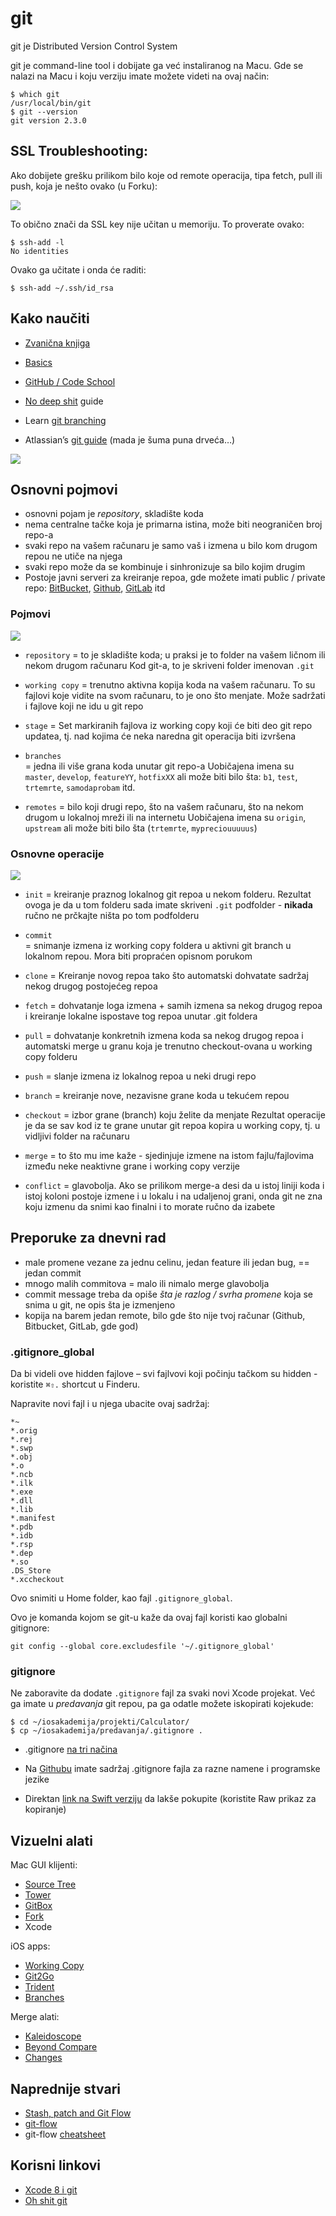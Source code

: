 # git

git je Distributed Version Control System

git je command-line tool i dobijate ga već instaliranog na Macu.
Gde se nalazi na Macu i koju verziju imate možete videti na ovaj način:

```
$ which git
/usr/local/bin/git
$ git --version
git version 2.3.0
```

## SSL Troubleshooting:

Ako dobijete grešku prilikom bilo koje od remote operacija, tipa  fetch, pull ili push, koja je nešto ovako (u Forku):

![](assets/fork-error-no-ssl.png)

To obično znači da SSL key nije učitan u memoriju. To proverate ovako:

```
$ ssh-add -l
No identities
```

Ovako ga učitate i onda će raditi:

```
$ ssh-add ~/.ssh/id_rsa
```


## Kako naučiti

* [Zvanična knjiga](https://git-scm.com/book/en/v2)
* [Basics](https://git-scm.com/book/en/v2/Getting-Started-Git-Basics)

* [GitHub / Code School](https://try.github.io/)
* [No deep shit](http://rogerdudler.github.io/git-guide/) guide
* Learn [git branching](http://learngitbranching.js.org)

* Atlassian’s [git guide](https://www.atlassian.com/git/) (mada je šuma puna drveća…)

![](https://imgs.xkcd.com/comics/git.png)

## Osnovni pojmovi

- osnovni pojam je *repository*, skladište koda
- nema centralne tačke koja je primarna istina, može biti neograničen broj repo-a
- svaki repo na vašem računaru je samo vaš i izmena u bilo kom drugom repou ne utiče na njega
- svaki repo može da se kombinuje i sinhronizuje sa bilo kojim drugim
- Postoje javni serveri za kreiranje repoa, gde možete imati public / private repo: [BitBucket](https://bitbucket.org), [Github](https://github.com), [GitLab](https://gitlab.com) itd

### Pojmovi

![](assets/git-basic-flows.png)

- `repository`
= to je skladište koda; u praksi je to folder na vašem ličnom ili nekom drugom računaru
Kod git-a, to je skriveni folder imenovan `.git`

- `working copy`
= trenutno aktivna kopija koda na vašem računaru. To su fajlovi koje vidite na svom računaru, to je ono što menjate. Može sadržati i fajlove koji ne idu u git repo

- `stage`
= Set markiranih fajlova iz working copy koji će biti deo git repo updatea, tj. nad kojima će neka naredna git operacija biti izvršena

- `branches`	
= jedna ili više grana koda unutar git repo-a
Uobičajena imena su `master`, `develop`, `featureYY`, `hotfixXX` ali može biti bilo šta: `b1`, `test`, `trtemrte`, `samodaprobam` itd.

- `remotes`
= bilo koji drugi repo, što na vašem računaru, što na nekom drugom u lokalnoj mreži ili na internetu
Uobičajena imena su `origin`, `upstream` ali može biti bilo šta (`trtemrte`, `mypreciouuuuus`)

### Osnovne operacije

![](assets/git-basic-flows-commands.png)

- `init`
= kreiranje praznog lokalnog git repoa u nekom folderu. Rezultat ovoga je da u tom folderu sada imate skriveni `.git` podfolder - **nikada** ručno ne prčkajte ništa po tom podfolderu

- `commit`	
= snimanje izmena iz working copy foldera u aktivni git branch u lokalnom repou. Mora biti propraćen opisnom porukom

- `clone`
= Kreiranje novog repoa tako što automatski dohvatate sadržaj nekog drugog postojećeg repoa

- `fetch`
= dohvatanje loga izmena + samih izmena sa nekog drugog repoa i kreiranje lokalne ispostave tog repoa unutar .git foldera

- `pull`
= dohvatanje konkretnih izmena koda sa nekog drugog repoa i automatski merge u granu koja je trenutno checkout-ovana u working copy folderu

- `push`
= slanje izmena iz lokalnog repoa u neki drugi repo

- `branch`
= kreiranje nove, nezavisne grane koda u tekućem repou

- `checkout`
= izbor grane (branch) koju želite da menjate
Rezultat operacije je da se sav kod iz te grane unutar git repoa kopira u working copy, tj. u vidljivi folder na računaru

- `merge`
= to što mu ime kaže - sjedinjuje izmene na istom fajlu/fajlovima između neke neaktivne grane i working copy verzije

- `conflict`
= glavobolja. Ako se prilikom merge-a desi da u istoj liniji koda i istoj koloni postoje izmene i u lokalu i na udaljenoj grani, onda git ne zna koju izmenu da snimi kao finalni i to morate ručno da izabete

	
## Preporuke za dnevni rad

- male promene vezane za jednu celinu, jedan feature ili jedan bug, == jedan commit
- mnogo malih commitova = malo ili nimalo merge glavobolja
- commit message treba da opiše *šta je razlog / svrha promene* koja se snima u git, ne opis šta je izmenjeno
- kopija na barem jedan remote, bilo gde što nije tvoj računar (Github, Bitbucket, GitLab, gde god)

### .gitignore_global

Da bi videli ove hidden fajlove – svi fajlvovi koji počinju tačkom su hidden - koristite `⌘⇧.` shortcut u Finderu.

Napravite novi fajl i u njega ubacite ovaj sadržaj:

```
*~
*.orig
*.rej
*.swp
*.obj
*.o
*.ncb
*.ilk
*.exe
*.dll
*.lib
*.manifest
*.pdb
*.idb
*.rsp
*.dep
*.so
.DS_Store
*.xccheckout
```

Ovo snimiti u Home folder, kao fajl `.gitignore_global`.

Ovo je komanda kojom se git-u kaže da ovaj fajl koristi kao globalni gitignore:

```shell
git config --global core.excludesfile '~/.gitignore_global'
```

### gitignore

Ne zaboravite da dodate `.gitignore` fajl za svaki novi Xcode projekat. Već ga imate u _predavanja_ git repou, pa ga odatle možete iskopirati kojekude:

```
$ cd ~/iosakademija/projekti/Calculator/
$ cp ~/iosakademija/predavanja/.gitignore .
```

* .gitignore [na tri načina](http://365git.tumblr.com/post/519016351/three-ways-of-excluding-files)

* Na [Githubu](https://github.com/github/gitignore) imate sadržaj .gitignore fajla za razne namene i programske jezike
* Direktan [link na Swift verziju](https://github.com/github/gitignore/blob/master/Swift.gitignore) da lakše pokupite  (koristite Raw prikaz za kopiranje)

## Vizuelni alati

Mac GUI klijenti:

* [Source Tree](https://www.sourcetreeapp.com)
* [Tower](https://www.git-tower.com)
* [GitBox](http://gitboxapp.com)
* [Fork](https://git-fork.com)
* Xcode

iOS apps:

* [Working Copy](http://workingcopyapp.com/)
* [Git2Go](http://git2go.com)
* [Trident](http://somerobots.com)
* [Branches](http://branchesapp.co)

Merge alati:

* [Kaleidoscope](http://www.kaleidoscopeapp.com)
* [Beyond Compare](http://www.scootersoftware.com)
* [Changes](http://martiancraft.com/products/changes.html)

## Naprednije stvari

* [Stash, patch and Git Flow](https://cocoacasts.com/three-git-tricks-every-developer-should-know/)
* [git-flow](http://nvie.com/posts/a-successful-git-branching-model/)
* git-flow [cheatsheet](http://danielkummer.github.io/git-flow-cheatsheet/)

## Korisni linkovi

* [Xcode 8 i git](https://www.raywenderlich.com/153084/use-git-source-control-xcode-8)
* [Oh shit git](http://ohshitgit.com/)